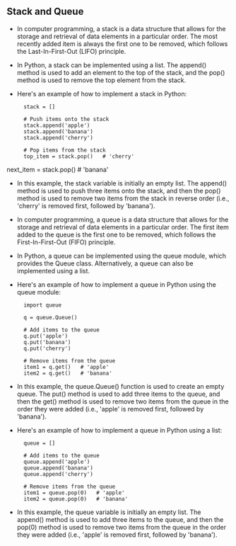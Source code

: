 ## Stack and Queue

- In computer programming, a stack is a data structure that allows for the storage and retrieval of data elements in a particular order. The most recently added item is always the first one to be removed, which follows the Last-In-First-Out (LIFO) principle.

- In Python, a stack can be implemented using a list. The append() method is used to add an element to the top of the stack, and the pop() method is used to remove the top element from the stack.

- Here's an example of how to implement a stack in Python:

        stack = []

        # Push items onto the stack
        stack.append('apple')
        stack.append('banana')
        stack.append('cherry')

        # Pop items from the stack
        top_item = stack.pop()   # 'cherry'
next_item = stack.pop()  # 'banana'

- In this example, the stack variable is initially an empty list. The append() method is used to push three items onto the stack, and then the pop() method is used to remove two items from the stack in reverse order (i.e., 'cherry' is removed first, followed by 'banana').

- In computer programming, a queue is a data structure that allows for the storage and retrieval of data elements in a particular order. The first item added to the queue is the first one to be removed, which follows the First-In-First-Out (FIFO) principle.

- In Python, a queue can be implemented using the queue module, which provides the Queue class. Alternatively, a queue can also be implemented using a list.

- Here's an example of how to implement a queue in Python using the queue module:

        import queue

        q = queue.Queue()

        # Add items to the queue
        q.put('apple')
        q.put('banana')
        q.put('cherry')

        # Remove items from the queue
        item1 = q.get()   # 'apple'
        item2 = q.get()   # 'banana'


- In this example, the queue.Queue() function is used to create an empty queue. The put() method is used to add three items to the queue, and then the get() method is used to remove two items from the queue in the order they were added (i.e., 'apple' is removed first, followed by 'banana').

- Here's an example of how to implement a queue in Python using a list:

        queue = []

        # Add items to the queue
        queue.append('apple')
        queue.append('banana')
        queue.append('cherry')

        # Remove items from the queue
        item1 = queue.pop(0)   # 'apple'
        item2 = queue.pop(0)   # 'banana'

- In this example, the queue variable is initially an empty list. The append() method is used to add three items to the queue, and then the pop(0) method is used to remove two items from the queue in the order they were added (i.e., 'apple' is removed first, followed by 'banana').
